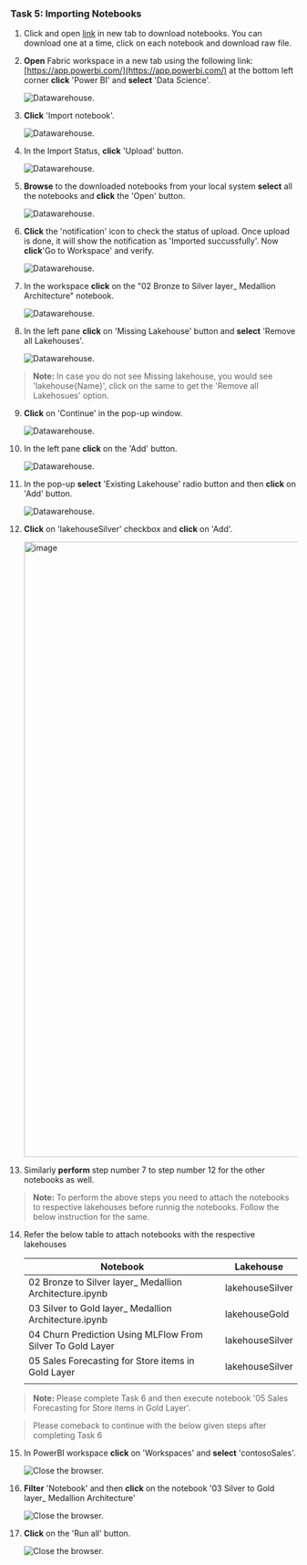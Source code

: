 ### Task 5: Importing Notebooks

1. Click and open [link](artifacts/fabricnotebooks) in new tab to download notebooks. You can download one at a time, click on each notebook and download raw file.

2. **Open** Fabric workspace in a new tab using the following link:  [https://app.powerbi.com/](https://app.powerbi.com/) at the bottom left corner **click** 'Power BI' and **select** 'Data Science'.

	![Datawarehouse.](media/notebook-1.png)

3. **Click** 'Import notebook'.

	![Datawarehouse.](media/notebook-2.png)
	
4. In the Import Status, **click** 'Upload' button.

	![Datawarehouse.](media/notebook-3.png)
	
5. **Browse** to the downloaded notebooks from your local system **select** all the notebooks and **click** the 'Open' button.

	![Datawarehouse.](media/notebook-4.png)

6. **Click** the 'notification' icon to check the status of upload. Once upload is done, it will show the notification as 'Imported succussfully'. Now **click**'Go to Workspace' and verify.

	![Datawarehouse.](media/notebook-5.png)

7. In the workspace **click** on the "02 Bronze to Silver layer_ Medallion Architecture" notebook.

	![Datawarehouse.](media/notebook-6.png)

8. In the left pane **click** on 'Missing Lakehouse' button and **select** 'Remove all Lakehouses'.

	![Datawarehouse.](media/notebook-11.png)

>**Note:** In case you do not see Missing lakehouse, you would see 'lakehouse{Name}', click on the same to get the 'Remove all Lakehosues' option.

9. **Click** on 'Continue' in the pop-up window.

	![Datawarehouse.](media/notebook-12.png)

10. In the left pane **click** on the 'Add' button.

	![Datawarehouse.](media/notebook-13.png)

11. In the pop-up **select** 'Existing Lakehouse' radio button and then **click** on 'Add' button.

	![Datawarehouse.](media/notebook-14.png)

12. **Click** on 'lakehouseSilver' checkbox and **click** on 'Add'.

	<img width="1079" alt="image" src="https://github.com/swmannepalli/MicrosoftFabric_HOL/assets/84516667/45a549fc-99df-48e6-a9b1-2f81cefb94da">


13. Similarly **perform** step number 7 to step number 12 for the other notebooks as well.

>**Note:** To perform the above steps you need to attach the notebooks to respective lakehouses before runnig the notebooks. Follow the below instruction for the same.

14. Refer the below table to attach notebooks with the respective lakehouses

	|	Notebook	|	Lakehouse	|
	| -----------	| ------------- |
	|	02 Bronze to Silver layer_ Medallion Architecture.ipynb	|	lakehouseSilver	|
	|	03 Silver to Gold layer_ Medallion Architecture.ipynb	|	lakehouseGold	|
	|	04 Churn Prediction Using MLFlow From Silver To Gold Layer	|	lakehouseSilver	|
	|	05 Sales Forecasting for Store items in Gold Layer	|	lakehouseSilver	|
	|||

>**Note:** Please complete Task 6 and then execute notebook '05 Sales Forecasting for Store items in Gold Layer'.

> Please comeback to continue with the below given steps after completing Task 6

15. In PowerBI workspace **click** on 'Workspaces' and **select** 'contosoSales'.

	![Close the browser.](media/demo-4.png)

16. **Filter** 'Notebook' and then **click** on the notebook '03 Silver to Gold layer_ Medallion Architecture'

	![Close the browser.](media/notebook-16.png)

17. **Click** on the 'Run all' button.

	![Close the browser.](media/notebook-17.png)
